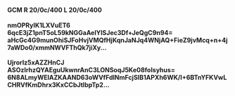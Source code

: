 #### GCM R 20/0c/400 L 20/0c/400
**nmOPRyIK1LXVuET6**<br/>**6qcE3jZ1pnT5oL59kNGGaAelYISJec3Df+JeQgC9n94=**<br/>**aHcGc4G9munOhiSJFoHvjVMQfHjKqnJaNJq4WNjAQ+FieZ9jvMcq+n+4j7aWDo0/xmmNWVFThQk7jiXy...**<br/><br/>
**Ujrorlz5xAZZHnCJ**<br/>**ASOzIrhzQYAEguUkwnrAnC3LONSoqJ5Ke08foIsyhus=**<br/>**6N8ALmyWElAZKAAND63oWVfFdlNmFcjSIB1APXh6WK/I+6BTnYFKVwLCHRVfKmDhrx3KxCCbJtlbpTp2...**